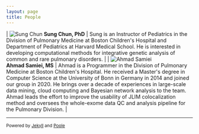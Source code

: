 ```yaml
---
layout: page
title: People
---
```


| ![Sung Chun](/sungchunlab/Sung.jpg) **<nobr>Sung Chun, PhD</nobr>** | Sung is an Instructor of Pediatrics in the Division of Pulmonary Medicine at Boston Children's Hospital and Department of Pediatrics at Harvard Medical School. He is interested in developing computational methods for integrative genetic analysis of common and rare pulmonary disorders. | 
| ![Ahmad Samiei](/sungchunlab/Ahmad.jpg) **<nobr>Ahmad Samiei, MS</nobr>** | Ahmad is a Programmer in the Division of Pulmonary Medicine at Boston Children's Hospital. He received a Master's degree in Computer Science at the University of Bonn in Germany in 2014 and joined our group in 2020. He brings over a decade of experiences in large-scale data mining, cloud computing and Bayesian network analysis to the team. Ahmad leads the effort to improve the usability of JLIM colocalization method and oversees the whole-exome data QC and analysis pipeline for the Pulmonary Division. | 

---
<sub>Powered by [Jekyll](https://github.com/mojombo/jekyll) and [Poole](http://getpoole.com)</sub> 

